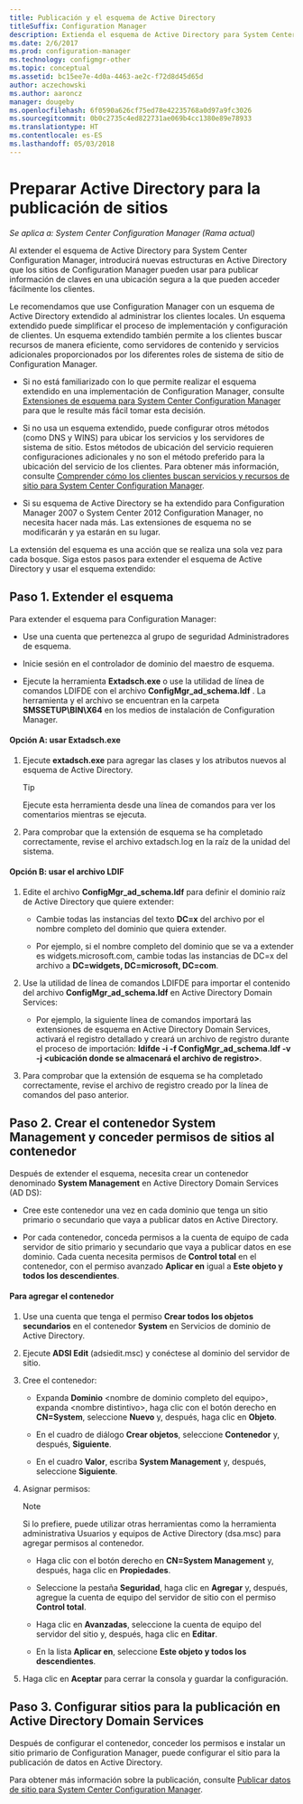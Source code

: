 ```yaml
---
title: Publicación y el esquema de Active Directory
titleSuffix: Configuration Manager
description: Extienda el esquema de Active Directory para System Center Configuration Manager a fin de simplificar el proceso de implementar y configurar clientes.
ms.date: 2/6/2017
ms.prod: configuration-manager
ms.technology: configmgr-other
ms.topic: conceptual
ms.assetid: bc15ee7e-4d0a-4463-ae2c-f72d8d45d65d
author: aczechowski
ms.author: aaroncz
manager: dougeby
ms.openlocfilehash: 6f0590a626cf75ed78e42235768a0d97a9fc3026
ms.sourcegitcommit: 0b0c2735c4ed822731ae069b4cc1380e89e78933
ms.translationtype: HT
ms.contentlocale: es-ES
ms.lasthandoff: 05/03/2018
---
```

# <a name="prepare-active-directory-for-site-publishing"></a>Preparar Active Directory para la publicación de sitios

*Se aplica a: System Center Configuration Manager (Rama actual)*

Al extender el esquema de Active Directory para System Center Configuration Manager, introducirá nuevas estructuras en Active Directory que los sitios de Configuration Manager pueden usar para publicar información de claves en una ubicación segura a la que pueden acceder fácilmente los clientes.  

Le recomendamos que use Configuration Manager con un esquema de Active Directory extendido al administrar los clientes locales. Un esquema extendido puede simplificar el proceso de implementación y configuración de clientes. Un esquema extendido también permite a los clientes buscar recursos de manera eficiente, como servidores de contenido y servicios adicionales proporcionados por los diferentes roles de sistema de sitio de Configuration Manager.  

-   Si no está familiarizado con lo que permite realizar el esquema extendido en una implementación de Configuration Manager, consulte [Extensiones de esquema para System Center Configuration Manager](../../../core/plan-design/network/schema-extensions.md) para que le resulte más fácil tomar esta decisión.  

-   Si no usa un esquema extendido, puede configurar otros métodos (como DNS y WINS) para ubicar los servicios y los servidores de sistema de sitio. Estos métodos de ubicación del servicio requieren configuraciones adicionales y no son el método preferido para la ubicación del servicio de los clientes. Para obtener más información, consulte [Comprender cómo los clientes buscan servicios y recursos de sitio para System Center Configuration Manager](../../../core/plan-design/hierarchy/understand-how-clients-find-site-resources-and-services.md).  

-   Si su esquema de Active Directory se ha extendido para Configuration Manager 2007 o System Center 2012 Configuration Manager, no necesita hacer nada más. Las extensiones de esquema no se modificarán y ya estarán en su lugar.  

La extensión del esquema es una acción que se realiza una sola vez para cada bosque. Siga estos pasos para extender el esquema de Active Directory y usar el esquema extendido:  

## <a name="step-1-extend-the-schema"></a>Paso 1. Extender el esquema  
Para extender el esquema para Configuration Manager:  

-   Use una cuenta que pertenezca al grupo de seguridad Administradores de esquema.  

-   Inicie sesión en el controlador de dominio del maestro de esquema.  

-   Ejecute la herramienta **Extadsch.exe** o use la utilidad de línea de comandos LDIFDE con el archivo **ConfigMgr_ad_schema.ldf** . La herramienta y el archivo se encuentran en la carpeta **SMSSETUP\BIN\X64** en los medios de instalación de Configuration Manager.  

#### <a name="option-a-use-extadschexe"></a>Opción A: usar Extadsch.exe  

1.  Ejecute **extadsch.exe** para agregar las clases y los atributos nuevos al esquema de Active Directory.  

    > [!TIP]  
    >  Ejecute esta herramienta desde una línea de comandos para ver los comentarios mientras se ejecuta.  

2.  Para comprobar que la extensión de esquema se ha completado correctamente, revise el archivo extadsch.log en la raíz de la unidad del sistema.  

#### <a name="option-b-use-the-ldif-file"></a>Opción B: usar el archivo LDIF  

1.  Edite el archivo **ConfigMgr_ad_schema.ldf** para definir el dominio raíz de Active Directory que quiere extender:  

    -   Cambie todas las instancias del texto **DC=x** del archivo por el nombre completo del dominio que quiera extender.  

    -   Por ejemplo, si el nombre completo del dominio que se va a extender es widgets.microsoft.com, cambie todas las instancias de DC=x del archivo a **DC=widgets, DC=microsoft, DC=com**.  

2.  Use la utilidad de línea de comandos LDIFDE para importar el contenido del archivo **ConfigMgr_ad_schema.ldf** en Active Directory Domain Services:  

    -   Por ejemplo, la siguiente línea de comandos importará las extensiones de esquema en Active Directory Domain Services, activará el registro detallado y creará un archivo de registro durante el proceso de importación: **ldifde -i -f ConfigMgr_ad_schema.ldf -v -j &lt;ubicación donde se almacenará el archivo de registro\>**.  

3.  Para comprobar que la extensión de esquema se ha completado correctamente, revise el archivo de registro creado por la línea de comandos del paso anterior.  

## <a name="step-2--create-the-system-management-container-and-grant-sites-permissions-to-the-container"></a>Paso 2.  Crear el contenedor System Management y conceder permisos de sitios al contenedor  
 Después de extender el esquema, necesita crear un contenedor denominado **System Management** en Active Directory Domain Services (AD DS):  

-   Cree este contenedor una vez en cada dominio que tenga un sitio primario o secundario que vaya a publicar datos en Active Directory.  

-   Por cada contenedor, conceda permisos a la cuenta de equipo de cada servidor de sitio primario y secundario que vaya a publicar datos en ese dominio. Cada cuenta necesita permisos de **Control total** en el contenedor, con el permiso avanzado **Aplicar en** igual a **Este objeto y todos los descendientes**.  

#### <a name="to-add-the-container"></a>Para agregar el contenedor  

1.  Use una cuenta que tenga el permiso **Crear todos los objetos secundarios** en el contenedor **System** en Servicios de dominio de Active Directory.  

2.  Ejecute **ADSI Edit** (adsiedit.msc) y conéctese al dominio del servidor de sitio.  

3.  Cree el contenedor:  

    -   Expanda **Dominio** &lt;nombre de dominio completo del equipo\>, expanda &lt;nombre distintivo\>, haga clic con el botón derecho en **CN=System**, seleccione **Nuevo** y, después, haga clic en **Objeto**.  

    -   En el cuadro de diálogo **Crear objetos**, seleccione **Contenedor** y, después, **Siguiente**.  

    -   En el cuadro **Valor**, escriba **System Management** y, después, seleccione **Siguiente**.  

4.  Asignar permisos:  

    > [!NOTE]  
    >  Si lo prefiere, puede utilizar otras herramientas como la herramienta administrativa Usuarios y equipos de Active Directory (dsa.msc) para agregar permisos al contenedor.  

    -   Haga clic con el botón derecho en **CN=System Management** y, después, haga clic en **Propiedades**.  

    -   Seleccione la pestaña **Seguridad**, haga clic en **Agregar** y, después, agregue la cuenta de equipo del servidor de sitio con el permiso **Control total**.  

    -   Haga clic en **Avanzadas**, seleccione la cuenta de equipo del servidor del sitio y, después, haga clic en **Editar**.  

    -   En la lista **Aplicar en**, seleccione **Este objeto y todos los descendientes**.  

5.  Haga clic en **Aceptar** para cerrar la consola y guardar la configuración.  

## <a name="step-3-set-up-sites-to-publish-to-active-directory-domain-services"></a>Paso 3. Configurar sitios para la publicación en Active Directory Domain Services  
 Después de configurar el contenedor, conceder los permisos e instalar un sitio primario de Configuration Manager, puede configurar el sitio para la publicación de datos en Active Directory.  

 Para obtener más información sobre la publicación, consulte [Publicar datos de sitio para System Center Configuration Manager](../../../core/servers/deploy/configure/publish-site-data.md).  

